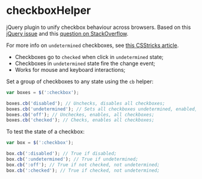 checkboxHelper
==============

jQuery plugin to unify checkbox behaviour across browsers. Based on this [jQuery issue](https://github.com/jquery/jquery/issues/1698) and this [question on StackOverflow](http://stackoverflow.com/questions/10099158/how-to-deal-with-browser-differences-with-indeterminate-checkbox).

For more info on `undetermined` checkboxes, see [this CSStricks article](http://css-tricks.com/indeterminate-checkboxes/).

+ Checkboxes go to `checked` when click in `undetermined` state;
+ Checkboxes in `undetermined` state fire the change event;
+ Works for mouse and keyboard interactions;

Set a group of checkboxes to any state using the `cb` helper:

```JavaScript
var boxes = $(':checkbox');

boxes.cb('disabled'); // Unchecks, disables all checkboxes;
boxes.cb('undetermined'); // Sets all checkboxes undetermined, enabled, checked if required;
boxes.cb('off'); // Uncheckes, enables, all checkboxes;
boxes.cb('checked'); // Checks, enables all checkboxes;
```

To test the state of a checkbox:

```JavaScript
var box = $(':checkbox');

box.cb(':disabled'); // True if disabled;
box.cb(':undetermined'); // True if undetermined;
box.cb(':off'); // True if not checked, not undetermined;
box.cb(':checked'); // True if checked, not undetermined;
```
